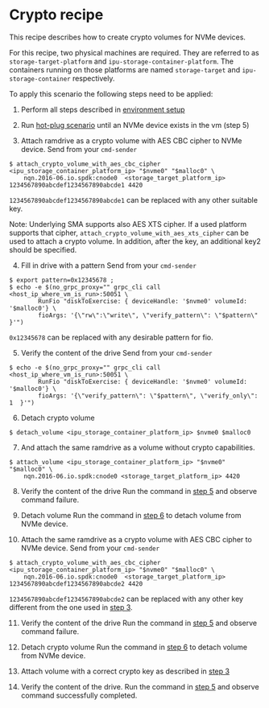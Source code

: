 # Crypto recipe

This recipe describes how to create crypto volumes for NVMe devices.

For this recipe, two physical machines are required.
They are referred to as `storage-target-platform` and `ipu-storage-container-platform`.
The containers running on those platforms are named `storage-target` and
`ipu-storage-container` respectively.

To apply this scenario the following steps need to be applied:

1. Perform all steps described in [environment setup](../environment_setup.md)

2. Run [hot-plug scenario](hot-plug.md) until an NVMe device exists in the vm (step 5)

3. <a name="attach_crypto">Attach ramdrive as a crypto volume with AES CBC cipher to NVMe device.</a>
Send from your `cmd-sender`
```
$ attach_crypto_volume_with_aes_cbc_cipher <ipu_storage_container_platform_ip> "$nvme0" "$malloc0" \
    nqn.2016-06.io.spdk:cnode0  <storage_target_platform_ip> 1234567890abcdef1234567890abcde1 4420
```
`1234567890abcdef1234567890abcde1` can be replaced with any other suitable key.

Note: Underlying SMA supports also AES XTS cipher. If a used platform supports that cipher,
`attach_crypto_volume_with_aes_xts_cipher` can be used to attach a crypto volume.
In addition, after the key, an additional key2 should be specified.

4. Fill in drive with a pattern
Send from your `cmd-sender`
```
$ export pattern=0x12345678 ;
$ echo -e $(no_grpc_proxy="" grpc_cli call <host_ip_where_vm_is_run>:50051 \
        RunFio "diskToExercise: { deviceHandle: '$nvme0' volumeId: '$malloc0'} \
        fioArgs: '{\"rw\":\"write\", \"verify_pattern\": \"$pattern\" }'")
```
`0x12345678` can be replaced with any desirable pattern for fio.

5. <a name="verify">Verify the content of the drive</a>
Send from your `cmd-sender`
```
$ echo -e $(no_grpc_proxy="" grpc_cli call <host_ip_where_vm_is_run>:50051 \
        RunFio "diskToExercise: { deviceHandle: '$nvme0' volumeId: '$malloc0'} \
        fioArgs: '{\"verify_pattern\": \"$pattern\", \"verify_only\": 1  }'")
```

6. <a name="detach">Detach crypto volume</a>
```
$ detach_volume <ipu_storage_container_platform_ip> $nvme0 $malloc0
```

7. And attach the same ramdrive as a volume without crypto capabilities.
```
$ attach_volume <ipu_storage_container_platform_ip> "$nvme0" "$malloc0" \
    nqn.2016-06.io.spdk:cnode0 <storage_target_platform_ip> 4420
```

8. Verify the content of the drive
Run the command in [step 5](#verify) and observe command failure.

9. Detach volume
Run the command in [step 6](#detach) to detach volume from NVMe device.

10. Attach the same ramdrive as a crypto volume with AES CBC cipher to NVMe device.
Send from your `cmd-sender`
```
$ attach_crypto_volume_with_aes_cbc_cipher <ipu_storage_container_platform_ip> "$nvme0" "$malloc0" \
    nqn.2016-06.io.spdk:cnode0  <storage_target_platform_ip> 1234567890abcdef1234567890abcde2 4420
```
`1234567890abcdef1234567890abcde2` can be replaced with any other key different from the one used in [step 3](#attach_crypto).

11. Verify the content of the drive
Run the command in [step 5](#verify) and observe command failure.

12. Detach crypto volume
Run the command in [step 6](#detach) to detach volume from NVMe device.

13. Attach volume with a correct crypto key as described in [step 3](#attach_crypto)

14. Verify the content of the drive.
Run the command in [step 5](#verify) and observe command successfully completed.
